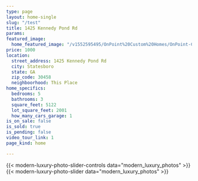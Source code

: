 ```yaml
---
type: page
layout: home-single
slug: "/test"
title: 1425 Kennedy Pond Rd
params: 
featured_image:
  home_featured_image: "/v1552595495/OnPoint%20Custom%20Homes/OnPoint-Custom-Homes-00062-600x600.jpg"
price: 1000
location:
  street_address: 1425 Kennedy Pond Rd
  city: Statesboro
  state: GA
  zip_code: 30458
  neighboorhood: This Place
home_specifics:
  bedrooms: 5
  bathrooms: 3
  square_feet: 5122
  lot_square_feet: 2001
  how_many_cars_garage: 1
is_on_sale: false
is_sold: true
is_pending: false
video_tour_link: 1
page_kind: home

---
```


<div class='flex flex-wrap slider-nav'>
{{< modern-luxury-photo-slider-controls data="modern_luxury_photos" >}}
</div>

<div class='slider bg-grey-lighter w-full py-5 mb-5 h-auto'>
{{< modern-luxury-photo-slider data="modern_luxury_photos" >}}
</div>